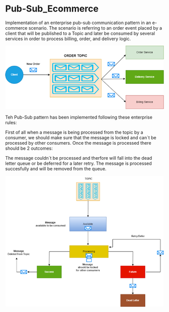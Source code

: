 # Pub-Sub_Ecommerce
Implementation of an enterprise pub-sub communication pattern in an e-commerce scenario.
The scenario is referring to an order event placed by a client that will be published to a Topic
and later be consumed by several services in order to process billing, order, and delivery logic.

![Pub-Sub Communication Pattern](https://github.com/yahiaalioua/Pub-Sub_Ecommerce/blob/main/PubSub.drawio.png)

Teh Pub-Sub pattern has been implemented following these enterprise rules:

First of all when a message is being processed from the topic by a consumer, we should make sure that the message is locked and can`t be processed by other consumers. Once the message is processed there should be 2 outcomes:

The message couldn´t be processed and therfore will fall into the dead letter queue or be deferred for a later retry.
The message is processed succesfully and will be removed from the queue.

![Processing of a message workflow](https://github.com/yahiaalioua/Pub-Sub_Ecommerce/blob/main/.vs/SubscriptionWorkFlow.drawio.png)
